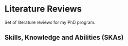 # Literature Reviews

Set of literature reviews for my PhD program.

## Skills, Knowledge and Abilities (SKAs)
